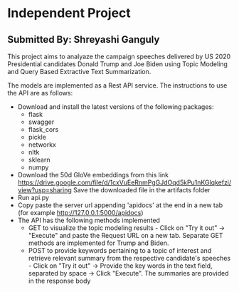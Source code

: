 # Independent Project
## Submitted By: Shreyashi Ganguly

This project aims to analyaze the campaign speeches delivered by US 2020 Presidential candidates Donald Trump and Joe Biden using Topic Modeling and Query Based Extractive Text Summarization.

The models are implemented as a Rest API service. The instructions to use the API are as follows:
- Download and install the latest versions of the following packages:
    - flask
    - swagger
    - flask_cors
    - pickle
    - networkx
    - nltk
    - sklearn
    - numpy
- Download the 50d GloVe embeddings from this link https://drive.google.com/file/d/1cxVuEeRnmPgGJdOqd5kPu1nKGlqkefzi/view?usp=sharing
Save the downloaded file in the artifacts folder
- Run api.py
- Copy paste the server url appending 'apidocs' at the end in a new tab (for example http://127.0.0.1:5000/apidocs)
- The API has the following methods implemented
    - GET to visualize the topic modeling results - Click on "Try it out" -> "Execute" and paste the Request URL on a new tab. Separate GET methods are implemented for Trump and Biden.
    - POST to provide keywords pertaining to a topic of interest and retrieve relevant summary from the respective candidate's speeches - Click on "Try it out" -> Provide the key words in the text field, separated by space -> Click "Execute". The summaries are provided in the response body
